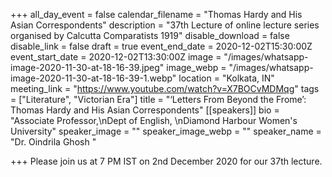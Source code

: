 +++
all_day_event = false
calendar_filename = "Thomas Hardy and His Asian Correspondents"
description = "37th Lecture of online lecture series organised by Calcutta Comparatists 1919"
disable_download = false
disable_link = false
draft = true
event_end_date = 2020-12-02T15:30:00Z
event_start_date = 2020-12-02T13:30:00Z
image = "/images/whatsapp-image-2020-11-30-at-18-16-39.jpeg"
image_webp = "/images/whatsapp-image-2020-11-30-at-18-16-39-1.webp"
location = "Kolkata, IN"
meeting_link = "https://www.youtube.com/watch?v=X7BOCvMDMqg"
tags = ["Literature", "Victorian Era"]
title = "‘Letters From Beyond the Frome’: Thomas Hardy and His Asian Correspondents"
[[speakers]]
bio = "Associate Professor,\nDept of English, \nDiamond Harbour Women's University"
speaker_image = ""
speaker_image_webp = ""
speaker_name = "Dr. Oindrila Ghosh "

+++
Please join us at 7 PM IST on 2nd December 2020 for our 37th lecture.